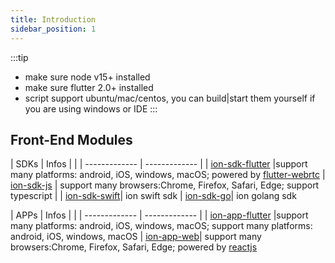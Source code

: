 ```yaml
---
title: Introduction
sidebar_position: 1
---
```

:::tip
* make sure node v15+ installed 
* make sure flutter 2.0+ installed 
* script support ubuntu/mac/centos, you can build|start them yourself if you are using windows or IDE 
:::


## Front-End Modules
| SDKs | Infos |  |
| ------------- | ------------- |
| [ion-sdk-flutter](https://github.com/pion/ion-sdk-flutter) |support many platforms: android, iOS, windows, macOS; powered by [flutter-webrtc](https://github.com/flutter-webrtc/flutter-webrtc)
| [ion-sdk-js](https://github.com/pion/ion-sdk-js) | support many browsers:Chrome, Firefox, Safari, Edge; support typescript |
| [ion-sdk-swift](https://github.com/pion/ion-sdk-swift)| ion swift sdk
| [ion-sdk-go](https://github.com/pion/ion-sdk-go)| ion golang sdk


| APPs | Infos |  |
| ------------- | ------------- |
| [ion-app-flutter](https://github.com/pion/ion-app-flutter) |support many platforms: android, iOS, windows, macOS; support many platforms: android, iOS, windows, macOS
| [ion-app-web](https://github.com/pion/ion-app-web)| support many browsers:Chrome, Firefox, Safari, Edge; powered by [reactjs](https://reactjs.org)

